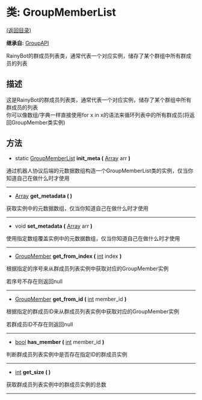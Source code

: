 # 类: GroupMemberList

[(返回目录)](./)

**继承自:** [GroupAPI](groupapi.md)

RainyBot的群成员列表类，通常代表一个对应实例，储存了某个群组中所有群成员的列表

## 描述

这是RainyBot的群成员列表类，通常代表一个对应实例，储存了某个群组中所有群成员的列表\
你可以像数组/字典一样直接使用for x in x的语法来循环列表中的所有群成员(将返回GroupMember类实例)

## 方法

* static [GroupMemberList](groupmemberlist.md) **init\_meta (** [Array](https://docs.godotengine.org/en/latest/classes/class\_array.html) arr **)**

通过机器人协议后端的元数据数组构造一个GroupMemberList类的实例，仅当你知道自己在做什么时才使用

***

* [Array](https://docs.godotengine.org/en/latest/classes/class\_array.html) **get\_metadata ( )**

获取实例中的元数据数组，仅当你知道自己在做什么时才使用

***

* void **set\_metadata (** [Array](https://docs.godotengine.org/en/latest/classes/class\_array.html) arr **)**

使用指定数组覆盖实例中的元数据数组，仅当你知道自己在做什么时才使用

***

* [GroupMember](groupmember.md) **get\_from\_index (** [int](https://docs.godotengine.org/en/latest/classes/class\_int.html) index **)**

根据指定的序号来从群成员列表实例中获取对应的GroupMember实例

若序号不存在则返回null

***

* [GroupMember](groupmember.md) **get\_from\_id (** [int](https://docs.godotengine.org/en/latest/classes/class\_int.html) member\_id **)**

根据指定的群成员ID来从群成员列表实例中获取对应的GroupMember实例

若群成员ID不存在则返回null

***

* [bool](https://docs.godotengine.org/en/latest/classes/class\_bool.html) **has\_member (** [int](https://docs.godotengine.org/en/latest/classes/class\_int.html) member\_id **)**

判断群成员列表实例中是否存在指定ID的群成员实例

***

* [int](https://docs.godotengine.org/en/latest/classes/class\_int.html) **get\_size ( )**

获取群成员列表实例中的群成员实例的总数

***
